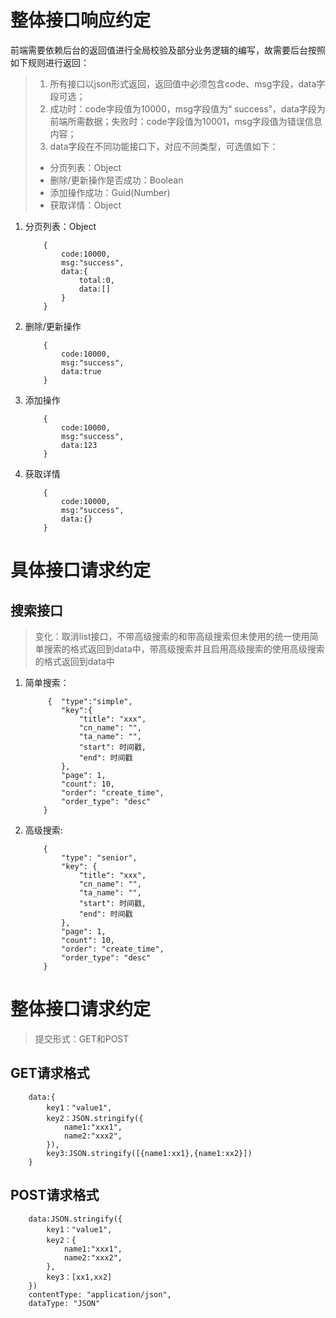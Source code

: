# 整体接口响应约定

前端需要依赖后台的返回值进行全局校验及部分业务逻辑的编写，故需要后台按照如下规则进行返回：

> 1. 所有接口以json形式返回，返回值中必须包含code、msg字段，data字段可选；
> 2. 成功时：code字段值为10000，msg字段值为“ success”，data字段为前端所需数据；失败时：code字段值为10001，msg字段值为错误信息内容；
> 3. data字段在不同功能接口下，对应不同类型，可选值如下：
>  - 分页列表：Object
>  - 删除/更新操作是否成功：Boolean
>  - 添加操作成功：Guid(Number)
>  - 获取详情：Object

1. 分页列表：Object

    ```
        {
            code:10000,
            msg:"success",
            data:{
                total:0,
                data:[]
            }
        }
    ```
    
2. 删除/更新操作
    
    ```
        {
            code:10000,
            msg:"success",
            data:true
        }
    ```
    
3. 添加操作
    
    ```
        {
            code:10000,
            msg:"success",
            data:123
        }
    ```
    
4. 获取详情
    
    ```
        {
            code:10000,
            msg:"success",
            data:{}
        }
    ```

# 具体接口请求约定

## 搜索接口

>变化：取消list接口，不带高级搜索的和带高级搜索但未使用的统一使用简单搜索的格式返回到data中，带高级搜索并且启用高级搜索的使用高级搜索的格式返回到data中

1. 简单搜索：
    
    ```
         {  "type":"simple",
            "key":{
                "title": "xxx",
                "cn_name": "",
                "ta_name": "",
                "start": 时间戳,
                "end": 时间戳
            },
            "page": 1,
            "count": 10,
            "order": "create_time",
            "order_type": "desc"
        }
    ```
    
2. 高级搜索:
    
    ```
        {
            "type": "senior",
            "key": {
                "title": "xxx",
                "cn_name": "",
                "ta_name": "",
                "start": 时间戳,
                "end": 时间戳
            },
            "page": 1,
            "count": 10,
            "order": "create_time",
            "order_type": "desc"
        }
    ```

# 整体接口请求约定

>提交形式：GET和POST

## GET请求格式

```
    data:{
        key1："value1",
        key2：JSON.stringify({
            name1:"xxx1",
            name2:"xxx2",
        }),
        key3:JSON.stringify([{name1:xx1},{name1:xx2}])
    }
```

## POST请求格式

```
    data:JSON.stringify({
        key1："value1",       
        key2：{
            name1:"xxx1",
            name2:"xxx2",
        },
        key3：[xx1,xx2]
    })
    contentType: "application/json",
    dataType: "JSON"
```


















